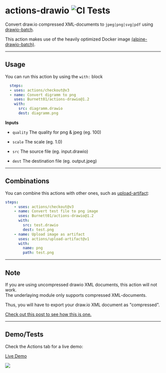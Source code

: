 # actions-drawio ![CI Tests](https://github.com/Burnett01/actions-drawio/workflows/CI%20Tests/badge.svg)

Convert draw.io compressed XML-documents to ``jpeg|png|svg|pdf`` using [drawio-batch](https://github.com/languitar/drawio-batch).

This action makes use of the heavily optimized Docker image [(alpine-drawio-batch)](https://github.com/Burnett01/docker-images/tree/alpine-drawio-batch).

---

## Usage

You can run this action by using the ``with:`` block

```yml
  steps:
  - uses: actions/checkout@v3
  - name: Convert digramm to png
    uses: Burnett01/actions-drawio@1.2
    with:
      src: diagramm.drawio
      dest: diagramm.png
```

**Inputs**

+ ``quality`` The quality for png & jpeg (eg. 100)

+ ``scale`` The scale (eg. 1.0)

+ ``src`` The source file (eg. input.drawio)

+ ``dest`` The destination file (eg. output.jpeg)

---

## Combinations

You can combine this actions with other ones, such as [upload-artifact](https://github.com/actions/upload-artifact):

```yml
steps:
    - uses: actions/checkout@v3
    - name: Convert test file to png image
      uses: Burnett01/actions-drawio@1.2
      with:
        src: test.drawio
        dest: test.png
    - name: Upload image as artifact
      uses: actions/upload-artifact@v1
      with:
        name: png
        path: test.png
```

---

## Note

If you are using uncompressed drawio XML documents, this action will not work.<br />
The underlaying module only supports compressed XML-documents.

Thus, you will have to export your draw.io XML document as "compressed".

[Check out this post to see how this is one.](https://github.com/Burnett01/actions-drawio/issues/1#issuecomment-830344814)

---

## Demo/Tests

Check the Actions tab for a live demo:

[Live Demo](https://github.com/Burnett01/actions-drawio/actions?query=workflow%3A%22CI+Tests%22)

<img src="https://i.imgur.com/yvsjy2P.png" />

